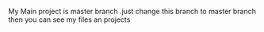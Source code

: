 My Main project is master branch .just change this branch to master branch then you can see my files an projects
